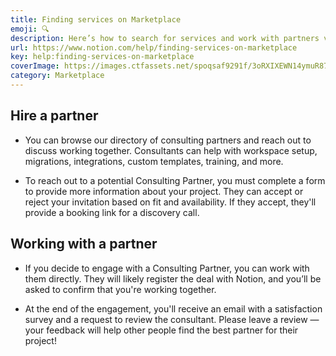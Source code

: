 ```yaml
---
title: Finding services on Marketplace
emoji: 🔍
description: Here’s how to search for services and work with partners via Marketplace 🔍
url: https://www.notion.com/help/finding-services-on-marketplace
key: help:finding-services-on-marketplace
coverImage: https://images.ctfassets.net/spoqsaf9291f/3oRXIXEWN14ymuR87cirAN/241c9ea1fd897d13b916ff469d33c672/Who-s_Who_in_a_Workspace__1_.png
category: Marketplace
---
```


## Hire a partner

* You can browse our directory of consulting partners and reach out to discuss working together. Consultants can help with workspace setup, migrations, integrations, custom templates, training, and more.

* To reach out to a potential Consulting Partner, you must complete a form to provide more information about your project. They can accept or reject your invitation based on fit and availability. If they accept, they'll provide a booking link for a discovery call.

## Working with a partner

* If you decide to engage with a Consulting Partner, you can work with them directly. They will likely register the deal with Notion, and you’ll be asked to confirm that you're working together.

* At the end of the engagement, you'll receive an email with a satisfaction survey and a request to review the consultant. Please leave a review — your feedback will help other people find the best partner for their project!
